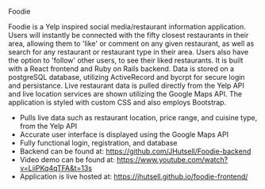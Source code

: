 Foodie

Foodie is a Yelp inspired social media/restaurant information application. Users will instantly be connected with the fifty closest restaurants in their area, allowing them to 'like' or comment on any given restaurant, as well as search for any restaurant or restaurant type in their area. Users also have the option to 'follow' other users, to see their liked restaurants. It is built with a React frontend and Ruby on Rails backend. Data is stored on a postgreSQL database, utilizing ActiveRecord and bycrpt for secure login and persistance. Live restaurant data is pulled directly from the Yelp API and live location services are shown utilizing the Google Maps API. The application is styled with custom CSS and also employs Bootstrap. 

+ Pulls live data such as restaurant location, price range, and cuisine type, from the Yelp API
+ Accurate user interface is displayed using the Google Maps API 
+ Fully functional login, registration, and database 
+ Backend can be found at: https://github.com/JHutsell/Foodie-backend
+ Video demo can be found at: https://www.youtube.com/watch?v=LiiPKq4qTFA&t=13s
+ Application is live hosted at: https://jhutsell.github.io/foodie-frontend/
